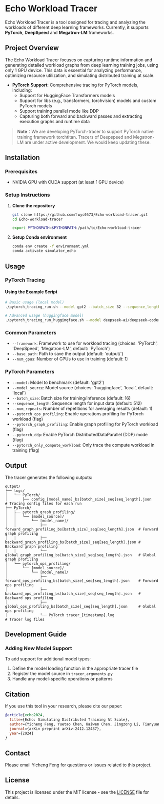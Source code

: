 # Echo Workload Tracer

Echo Workload Tracer is a tool designed for tracing and analyzing the workloads of different deep learning frameworks. Currently, it supports **PyTorch**, **DeepSpeed** and **Megatron-LM** frameworks.



## Project Overview
The Echo Workload Tracer focuses on capturing runtime information and generating detailed workload graphs from deep learning training jobs, using only 1 GPU device. This data is essential for analyzing performance, optimizing resource utilization, and simulating distributed training at scale.

- **PyTorch Support**: Comprehensive tracing for PyTorch models, including:
  - Support for HuggingFace Transformers models
  - Support for libs (e.g., transformers, torchvision) models and custom PyTorch models
  - Support training parallel mode like DDP
  - Capturing both forward and backward passes and extracting execution graphs and runtime data

>  **Note**：We are developing PyTorch-tracer to support PyTorch native training framework torchtitan. Tracers of Deepspeed and Megatron-LM are under active development. We would keep updating these. 


## Installation

### Prerequisites
- NVIDIA GPU with CUDA support (at least 1 GPU device)

### Setup Instructions

1. **Clone the repository**
    ```bash
    git clone https://github.com/fwyc0573/Echo-workload-tracer.git
    cd Echo-workload-tracer
    
    export PYTHONPATH=$PYTHONPATH:/path/to/Echo-workload-tracer
    ```

2. **Setup Conda environment**
    ```bash
    conda env create -f environment.yml
    conda activate simulator_echo
    ```

## Usage

### PyTorch Tracing

#### Using the Example Script

```bash
# Basic usage (local model)
./pytorch_tracing_run.sh --model gpt2 --batch_size 32 --sequence_length 512 --num_gpus 1 --model_source local

# Advanced usage (huggingface model)
./pytorch_tracing_run_huggingface.sh --model deepseek-ai/deepseek-coder-1.3b-base --model_source huggingface --batch_size 2 --sequence_length 256 --num_repeats 5 --num_gpus 1
```

### Common Parameters

- `--framework`: Framework to use for workload tracing (choices: 'PyTorch', 'DeepSpeed', 'Megatron-LM', default: 'PyTorch')
- `--base_path`: Path to save the output (default: 'output/')
- `--num_gpus`: Number of GPUs to use in training (default: 1)

### PyTorch Parameters

- `--model`: Model to benchmark (default: 'gpt2')
- `--model_source`: Model source (choices: 'huggingface', 'local', default: 'local')
- `--batch_size`: Batch size for training/inference (default: 16)
- `--sequence_length`: Sequence length for input data (default: 512)
- `--num_repeats`: Number of repetitions for averaging results (default: 1)
- `--pytorch_ops_profiling`: Enable operations profiling for PyTorch workload (flag)
- `--pytorch_graph_profiling`: Enable graph profiling for PyTorch workload (flag)
- `--pytorch_ddp`: Enable PyTorch DistributedDataParallel (DDP) mode (flag)
- `--pytorch_only_compute_workload`: Only trace the compute workload in training (flag)

## Output

The tracer generates the following outputs:

```plaintext
output/
├── logs/
│   └── PyTorch/
│       ├── config_[model_name]_bs[batch_size]_seq[seq_length].json   # Tracing config files for each run
├── PyTorch/
│   ├── pytorch_graph_profiling/
│   │   └── [model_source]/
│   │       └── [model_name]/
│   │           ├── forward_graph_profiling_bs[batch_size]_seq[seq_length].json  # Forward graph profiling
│   │           ├── backward_graph_profiling_bs[batch_size]_seq[seq_length].json # Backward graph profiling
│   │           └── global_graph_profiling_bs[batch_size]_seq[seq_length].json   # Global graph profiling
│   └── pytorch_ops_profiling/
│       └── [model_source]/
│           └── [model_name]/
│               ├── forward_ops_profiling_bs[batch_size]_seq[seq_length].json    # Forward ops profiling
│               ├── backward_ops_profiling_bs[batch_size]_seq[seq_length].json   # Backward ops profiling
│               ├── global_ops_profiling_bs[batch_size]_seq[seq_length].json     # Global ops profiling
│               └── PyTorch tracer_[timestamp].log                               # Tracer log files
```

## Development Guide

### Adding New Model Support

To add support for additional model types:

1. Define the model loading function in the appropriate tracer file
2. Register the model source in `tracer_arguments.py`
3. Handle any model-specific operations or patterns

## Citation

If you use this tool in your research, please cite our paper:

```bibtex
@article{echo2024,
  title={Echo: Simulating Distributed Training At Scale},
  author={Yicheng Feng, Yuetao Chen, Kaiwen Chen, Jingzong Li, Tianyuan Wu, Peng Cheng, Chuan Wu, Wei Wang, Tsung-Yi Ho, Hong Xu},
  journal={arXiv preprint arXiv:2412.12487},
  year={2024}
}
```

## Contact

Please email Yicheng Feng for questions or issues related to this project.

## License

This project is licensed under the MIT license - see the [LICENSE](LICENSE) file for details.
